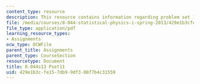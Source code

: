 ```yaml
---
content_type: resource
description: This resource contains information regarding problem set 11.
file: /media/courses/8-044-statistical-physics-i-spring-2013/429e1b3cfe157db99df308f7b4c31559_MIT8_044S13_ps11.pdf
file_type: application/pdf
learning_resource_types:
- Assignments
ocw_type: OCWFile
parent_title: Assignments
parent_type: CourseSection
resourcetype: Document
title: 8.044s13 Pset11
uid: 429e1b3c-fe15-7db9-9df3-08f7b4c31559
---
```

